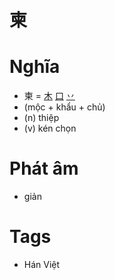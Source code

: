 # 柬

# Nghĩa
* 柬 = [木](木.md) [口](口.md) [丷](丷.md)
* (mộc + khẩu + chủ)
* (n) thiệp
* (v) kén chọn

# Phát âm
* giản

# Tags
* Hán Việt


